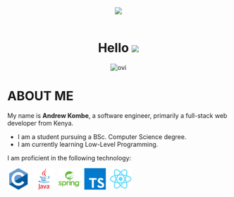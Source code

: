 <div id="header" align="center">
  <img src="https://media.giphy.com/media/nGMnDqebzDcfm/giphy.gif" width="100"/>
</div>


<div align="center">
  <img src="https://komarev.com/ghpvc/?username=drewnzai&style=flat-square&color=blue" alt=""/>
</div>

<div align="center">
<h1>
  Hello
  <img src="https://media.giphy.com/media/hvRJCLFzcasrR4ia7z/giphy.gif" width="30px"/>
</h1>
</div>

<div align="center">
<img src="https://github-readme-stats.vercel.app/api/top-langs?username=drewnzai&show_icons=true&locale=en&layout=compact&theme=chartreuse-dark" alt="ovi" />
  
</div>

<div>
<h1>
ABOUT ME
</h1>
  
My name is **Andrew Kombe**, a software engineer, primarily a full-stack web developer from Kenya.

 - I am a student pursuing a BSc. Computer Science degree.
 - I am currently learning Low-Level Programming.
 
I am proficient in the following technology:

<div>
  <img src="https://github.com/devicons/devicon/blob/master/icons/c/c-original.svg" title="C" alt="Java" width="50" height="50"/>&nbsp;
  <img src="https://github.com/devicons/devicon/blob/master/icons/java/java-original-wordmark.svg" title="Java" alt="Java" width="50" height="50"/>&nbsp;
  <img src="https://github.com/devicons/devicon/blob/master/icons/spring/spring-original-wordmark.svg" title="Spring" alt="Spring" width="50" height="50"/>&nbsp;
  <img src="https://github.com/devicons/devicon/blob/master/icons/typescript/typescript-original.svg" title="Typescript" alt="Typescript" width="50" height="50"/>&nbsp;
  <img src="https://github.com/devicons/devicon/blob/master/icons/react/react-original.svg" title="React" alt="React" width="50" height="50"/>&nbsp;  
</div>
</div>
